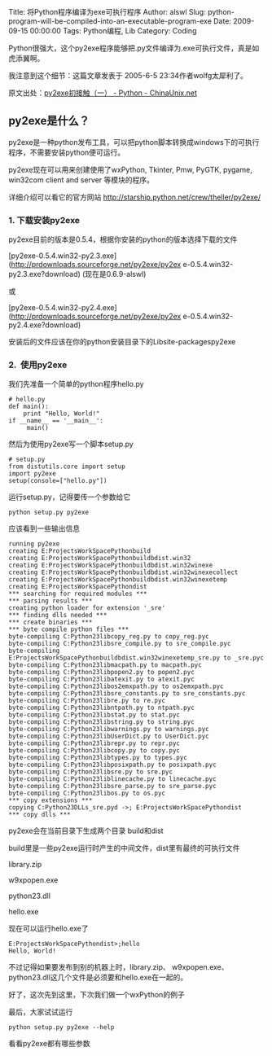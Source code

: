 Title: 将Python程序编译为exe可执行程序
Author: alswl
Slug: python-program-will-be-compiled-into-an-executable-program-exe
Date: 2009-09-15 00:00:00
Tags: Python编程, Lib
Category: Coding

Python很强大，这个py2exe程序能够把.py文件编译为.exe可执行文件，真是如虎添翼啊。

我注意到这个细节：这篇文章发表于 2005-6-5 23:34作者wolfg太犀利了。

原文出处：[py2exe初接触（一） - Python -
ChinaUnix.net](http://bbs3.chinaunix.net/thread-556861-1-1.html)

## py2exe是什么？

py2exe是一种python发布工具，可以把python脚本转换成windows下的可执行程序，不需要安装python便可运行。

py2exe现在可以用来创建使用了wxPython, Tkinter, Pmw, PyGTK, pygame, win32com client and
server 等模块的程序。

详细介绍可以看它的官方网站 http://starship.python.net/crew/theller/py2exe/

### 1. 下载安装py2exe

py2exe目前的版本是0.5.4，根据你安装的python的版本选择下载的文件

[py2exe-0.5.4.win32-py2.3.exe](http://prdownloads.sourceforge.net/py2exe/py2ex
e-0.5.4.win32-py2.3.exe?download) (现在是0.6.9-alswl)

或

[py2exe-0.5.4.win32-py2.4.exe](http://prdownloads.sourceforge.net/py2exe/py2ex
e-0.5.4.win32-py2.4.exe?download)

安装后的文件应该在你的python安装目录下的Libsite-packagespy2exe

### 2.  使用py2exe

我们先准备一个简单的python程序hello.py

    
    # hello.py
    def main():
        print "Hello, World!"
    if __name__ == '__main__':
         main()

然后为使用py2exe写一个脚本setup.py

    
    # setup.py
    from distutils.core import setup
    import py2exe
    setup(console=["hello.py"])

运行setup.py，记得要传一个参数给它

    
    python setup.py py2exe

应该看到一些输出信息

    
    running py2exe
    creating E:ProjectsWorkSpacePythonbuild
    creating E:ProjectsWorkSpacePythonbuildbdist.win32
    creating E:ProjectsWorkSpacePythonbuildbdist.win32winexe
    creating E:ProjectsWorkSpacePythonbuildbdist.win32winexecollect
    creating E:ProjectsWorkSpacePythonbuildbdist.win32winexetemp
    creating E:ProjectsWorkSpacePythondist
    *** searching for required modules ***
    *** parsing results ***
    creating python loader for extension '_sre'
    *** finding dlls needed ***
    *** create binaries ***
    *** byte compile python files ***
    byte-compiling C:Python23libcopy_reg.py to copy_reg.pyc
    byte-compiling C:Python23libsre_compile.py to sre_compile.pyc
    byte-compiling E:ProjectsWorkSpacePythonbuildbdist.win32winexetemp_sre.py to _sre.pyc
    byte-compiling C:Python23libmacpath.py to macpath.pyc
    byte-compiling C:Python23libpopen2.py to popen2.pyc
    byte-compiling C:Python23libatexit.py to atexit.pyc
    byte-compiling C:Python23libos2emxpath.py to os2emxpath.pyc
    byte-compiling C:Python23libsre_constants.py to sre_constants.pyc
    byte-compiling C:Python23libre.py to re.pyc
    byte-compiling C:Python23libntpath.py to ntpath.pyc
    byte-compiling C:Python23libstat.py to stat.pyc
    byte-compiling C:Python23libstring.py to string.pyc
    byte-compiling C:Python23libwarnings.py to warnings.pyc
    byte-compiling C:Python23libUserDict.py to UserDict.pyc
    byte-compiling C:Python23librepr.py to repr.pyc
    byte-compiling C:Python23libcopy.py to copy.pyc
    byte-compiling C:Python23libtypes.py to types.pyc
    byte-compiling C:Python23libposixpath.py to posixpath.pyc
    byte-compiling C:Python23libsre.py to sre.pyc
    byte-compiling C:Python23liblinecache.py to linecache.pyc
    byte-compiling C:Python23libsre_parse.py to sre_parse.pyc
    byte-compiling C:Python23libos.py to os.pyc
    *** copy extensions ***
    copying C:Python23DLLs_sre.pyd ->; E:ProjectsWorkSpacePythondist
    *** copy dlls ***

py2exe会在当前目录下生成两个目录 build和dist

build里是一些py2exe运行时产生的中间文件，dist里有最终的可执行文件

library.zip

  
w9xpopen.exe

  
python23.dll

  
hello.exe

现在可以运行hello.exe了

    
    E:ProjectsWorkSpacePythondist>;hello
    Hello, World!

不过记得如果要发布到别的机器上时，library.zip、
w9xpopen.exe、python23.dll这几个文件是必须要和hello.exe在一起的。

好了，这次先到这里，下次我们做一个wxPython的例子

最后，大家试试运行

    
    python setup.py py2exe --help

看看py2exe都有哪些参数

